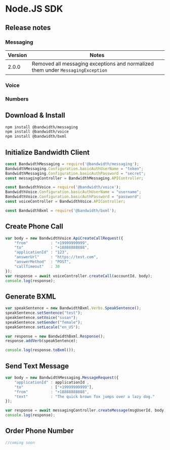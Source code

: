 # Node.JS SDK

## Release notes

### Messaging

| Version | Notes |
|--|--|
| 2.0.0 | Removed all messaging exceptions and normalized them under `MessagingException` |

### Voice

### Numbers

## Download & Install

```bash
npm install @bandwidth/messaging
npm install @bandwidth/voice
npm install @bandwidth/bxml
```

## Initialize Bandwidth Client

```js
const BandwidthMessaging = require('@bandwidth/messaging');
BandwidthMessaging.Configuration.basicAuthUserName = "token";
BandwidthMessaging.Configuration.basicAuthPassword = "secret";
const messagingController = BandwidthMessaging.APIController;

const BandwidthVoice = require('@bandwidth/voice');
BandwidthVoice.Configuration.basicAuthUserName = "username";
BandwidthVoice.Configuration.basicAuthPassword = "password";
const voiceController = BandwidthVoice.APIController;

const BandwidthBxml = require('@bandwidth/bxml');
```

## Create Phone Call

```js
var body = new BandwidthVoice.ApiCreateCallRequest({
    "from"          : "+19999999999",
    "to"            : "+18888888888",
    "applicationId" : "123",
    "answerUrl"     : "https://test.com",
    "answerMethod"  : "POST",
    "callTimeout"   : 30
});
var response = await voiceController.createCall(accountId, body);
console.log(response);
```

## Generate BXML

```js
var speakSentence = new BandwidthBxml.Verbs.SpeakSentence();
speakSentence.setSentence("test");
speakSentence.setVoice("susan");
speakSentence.setGender("female");
speakSentence.setLocale("en_US");

var response = new BandwidthBxml.Response();
response.addVerb(speakSentence);

console.log(response.toBxml());
```

## Send Text Message

```js
var body = new BandwidthMessaging.MessageRequest({
    "applicationId" : applicationId ,
    "to"            : ["+19999999999"],
    "from"          : "+18888888888",
    "text"          : "The quick brown fox jumps over a lazy dog."
});

var response = await messagingController.createMessage(msgUserId, body);
console.log(response);
```

## Order Phone Number

```js
//coming soon
```
